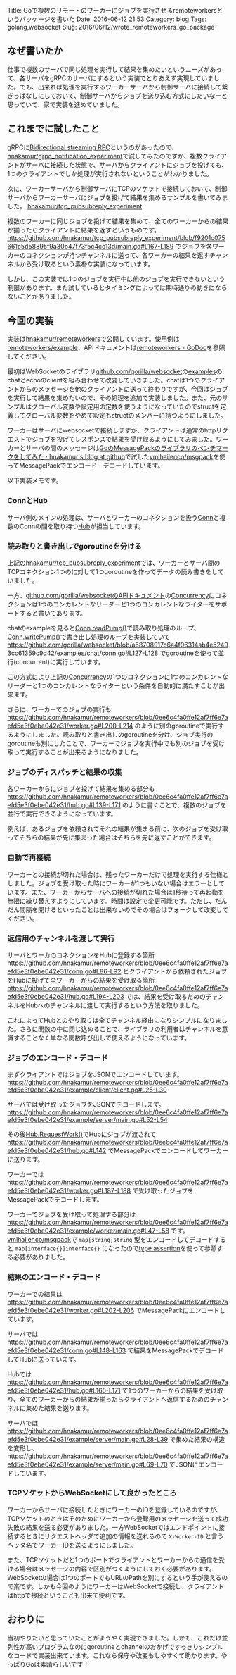 Title: Goで複数のリモートのワーカーにジョブを実行させるremoteworkersというパッケージを書いた
Date: 2016-06-12 21:53
Category: blog
Tags: golang,websocket
Slug: 2016/06/12/wrote_remoteworkers_go_package

## なぜ書いたか
仕事で複数のサーバで同じ処理を実行して結果を集めたいというニーズがあって、各サーバをgRPCのサーバにするという実装でとりあえず実現していました。でも、出来れば処理を実行するワーカーサーバから制御サーバに接続して繋ぎっぱなしにしておいて、制御サーバからジョブを送り込む方式にしたいなーと思っていて、家で実装を進めていました。

## これまでに試したこと
gRPCに[Bidirectional streaming RPC](http://www.grpc.io/docs/tutorials/basic/go.html#bidirectional-streaming-rpc)というのがあったので、[hnakamur/grpc_notification_experiment](https://github.com/hnakamur/grpc_notification_experiment)で試してみたのですが、複数クライアントがサーバに接続した状態で、サーバからクライアントにジョブを投げても、1つのクライアントでしか処理が実行されないということがわかりました。

次に、ワーカーサーバから制御サーバにTCPのソケットで接続しておいて、制御サーバからワーカーサーバにジョブを投げて結果を集めるサンプルを書いてみました。
[hnakamur/tcp_pubsubreply_experiment](https://github.com/hnakamur/tcp_pubsubreply_experiment)

複数のワーカーに同じジョブを投げて結果を集めて、全てのワーカーからの結果が揃ったらクライアントに結果を返すというものです。 https://github.com/hnakamur/tcp_pubsubreply_experiment/blob/f9201c075661c5d58895f9a30b47f73f5c4cc13d/main.go#L167-L189 でジョブを各ワーカーのコネクションが持つチャンネルに送って、各ワーカーの結果を返すチャンネルから受け取るという素朴な実装になっています。

しかし、この実装では1つのジョブを実行中は他のジョブを実行できないという制限があります。また試しているとタイミングによっては期待通りの動きにならないことがありました。

## 今回の実装
実装は[hnakamur/remoteworkers](https://github.com/hnakamur/remoteworkers)で公開しています。使用例は[remoteworkers/example](https://github.com/hnakamur/remoteworkers/tree/0ee6c4fa0ffe12af7ff6e7aefd5e3f0ebe042e31/example)、APIドキュメントは[remoteworkers - GoDoc](https://godoc.org/github.com/hnakamur/remoteworkers)を参照してください。

最初はWebSocketのライブラリ[github.com/gorilla/websocket](https://github.com/gorilla/websocket)の[examples](https://github.com/gorilla/websocket/tree/a68708917c6a4f06314ab4e52493cc61359c9d42/examples)のchatとechoのclientを組み合わせて改変していきました。chatは1つのクライアントからのメッセージを他のクライアントに送って終わりですが、今回はジョブを実行して結果を集めたいので、その処理を追加で実装しました。また、元のサンプルはグローバル変数や設定用の定数を使うようになっていたのでstructを定義してグローバル変数をやめて設定もstructのメンバーに持つようにしました。

ワーカーはサーバにwebsocketで接続しますが、クライアントは通常のhttpリクエストでジョブを投げてレスポンスで結果を受け取るようにしてみました。ワーカーとサーバの間のメッセージは[GoのMessagePackのライブラリのベンチマークをしてみた · hnakamur's blog at github](/blog/2016/06/04/benchmark_go_msgpack_libraries/)で試した[vmihailenco/msgpack](https://github.com/vmihailenco/msgpack)を使ってMessagePackでエンコード・デコードしています。

以下実装メモです。

### ConnとHub
サーバ側のメインの処理は、サーバとワーカーのコネクションを扱う[Conn](https://github.com/hnakamur/remoteworkers/blob/0ee6c4fa0ffe12af7ff6e7aefd5e3f0ebe042e31/conn.go)と複数のConnの間を取り持つ[Hub](https://github.com/hnakamur/remoteworkers/blob/0ee6c4fa0ffe12af7ff6e7aefd5e3f0ebe042e31/hub.go)が担当しています。

### 読み取りと書き出しでgoroutineを分ける
上記の[hnakamur/tcp_pubsubreply_experiment](https://github.com/hnakamur/tcp_pubsubreply_experiment)では、ワーカーとサーバ間のTCPコネクション1つのに対して1つgoroutineを作ってデータの読み書きをしていました。

一方、[github.com/gorilla/websocketのAPIドキュメント](https://godoc.org/github.com/gorilla/websocket)の[Concurrency](https://godoc.org/github.com/gorilla/websocket#hdr-Concurrency)にコネクションは1つのコンカレントなリーダーと1つのコンカレントなライターをサポートすると書いてあります。

chatのexampleを見ると[Conn.readPump()](https://github.com/gorilla/websocket/blob/a68708917c6a4f06314ab4e52493cc61359c9d42/examples/chat/conn.go#L50-L69)で読み取り処理のループ、[Conn.writePump()](https://github.com/gorilla/websocket/blob/a68708917c6a4f06314ab4e52493cc61359c9d42/examples/chat/conn.go#L78-L116)で書き出し処理のループを実装していて https://github.com/gorilla/websocket/blob/a68708917c6a4f06314ab4e52493cc61359c9d42/examples/chat/conn.go#L127-L128 でgoroutineを使って並行(concurrent)に実行しています。

この方式により上記の[Concurrency](https://godoc.org/github.com/gorilla/websocket#hdr-Concurrency)の1つのコネクションに1つのコンカレントなリーダーと1つのコンカレントなライターという条件を自動的に満たすことが出来ます。

さらに、ワーカーでのジョブの実行も https://github.com/hnakamur/remoteworkers/blob/0ee6c4fa0ffe12af7ff6e7aefd5e3f0ebe042e31/worker.go#L200-L214 のように別のgoroutineで実行するようにしました。読み取りと書き出しのgoroutineを分け、ジョブ実行のgoroutineも別にしたことで、ワーカーでジョブを実行中でも別のジョブを受け取って実行することが出来るようになりました。

### ジョブのディスパッチと結果の収集
各ワーカーからにジョブを投げて結果を集める部分も https://github.com/hnakamur/remoteworkers/blob/0ee6c4fa0ffe12af7ff6e7aefd5e3f0ebe042e31/hub.go#L139-L171 のように書くことで、複数のジョブを並行で実行できるようになっています。

例えば、あるジョブを依頼されてそれの結果が集まる前に、次のジョブを受け取ってそちらの結果が先に集まった場合はそちらを先に返すことができます。

### 自動で再接続
ワーカーとの接続が切れた場合は、残ったワーカーだけで処理を実行する仕様としました。ジョブを受け取った時にワーカーが1つもいない場合はエラーとしています。また、ワーカーからサーバへの接続が切れた場合は1秒待って再起動を無限に繰り替えすようにしています。時間は設定で変更可能です。ただし、だんだん間隔を開けるといったことは出来ないのでその場合はフォークして改変してください。

### 返信用のチャンネルを渡して実行
サーバとワーカのコネクションをHubに登録する箇所 https://github.com/hnakamur/remoteworkers/blob/0ee6c4fa0ffe12af7ff6e7aefd5e3f0ebe042e31/conn.go#L86-L92 とクライアントから依頼されたジョブをHubに投げて全ワーカーからの結果を受け取る箇所 https://github.com/hnakamur/remoteworkers/blob/0ee6c4fa0ffe12af7ff6e7aefd5e3f0ebe042e31/hub.go#L194-L203 では、結果を受け取るためのチャンネルをHubへのチャンネルに渡して実行するという方法を取りました。

これによってHubとのやり取りは全てチャンネル経由になりシンプルになりました。さらに関数の中に閉じ込めることで、ライブラリの利用者はチャンネルを意識することなく単なる関数呼び出しで使えるようになっています。

### ジョブのエンコード・デコード

まずクライアントではジョブをJSONでエンコードしています。
https://github.com/hnakamur/remoteworkers/blob/0ee6c4fa0ffe12af7ff6e7aefd5e3f0ebe042e31/example/client/client.go#L25-L30

サーバでは受け取ったジョブをJSONでデコードします。
https://github.com/hnakamur/remoteworkers/blob/0ee6c4fa0ffe12af7ff6e7aefd5e3f0ebe042e31/example/server/main.go#L52-L54

その後[Hub.RequestWork()](https://github.com/hnakamur/remoteworkers/blob/0ee6c4fa0ffe12af7ff6e7aefd5e3f0ebe042e31/hub.go#L193-L205)でHubにジョブが渡されて
https://github.com/hnakamur/remoteworkers/blob/0ee6c4fa0ffe12af7ff6e7aefd5e3f0ebe042e31/hub.go#L142
でMessagePackでエンコードしてワーカーに送ります。

ワーカーでは
https://github.com/hnakamur/remoteworkers/blob/0ee6c4fa0ffe12af7ff6e7aefd5e3f0ebe042e31/worker.go#L187-L188
で受け取ったジョブをMessagePackでデコードします。

ワーカーでジョブを受け取って処理する部分は
https://github.com/hnakamur/remoteworkers/blob/0ee6c4fa0ffe12af7ff6e7aefd5e3f0ebe042e31/example/worker/main.go#L47-L58
です。[vmihailenco/msgpack](https://github.com/vmihailenco/msgpack)で `map[string]string` 型をエンコードしてデコードすると `map[interface{}]interface{}` になったので[type assertion](https://golang.org/ref/spec#Type_assertions)を使って参照する必要がありました。

### 結果のエンコード・デコード
ワーカーでの結果は
https://github.com/hnakamur/remoteworkers/blob/0ee6c4fa0ffe12af7ff6e7aefd5e3f0ebe042e31/worker.go#L202-L206
でMessagePackにエンコードしています。

サーバでは
https://github.com/hnakamur/remoteworkers/blob/0ee6c4fa0ffe12af7ff6e7aefd5e3f0ebe042e31/conn.go#L148-L163
で結果をMessagePackでデコードしてHubに送っています。

Hubでは
https://github.com/hnakamur/remoteworkers/blob/0ee6c4fa0ffe12af7ff6e7aefd5e3f0ebe042e31/hub.go#L165-L171
で1つのワーカーからの結果を受け取り、全てのワーカーからの結果が揃ったらクライアントへ返信するためのチャンネルに集めた結果を送ります。

サーバでは
https://github.com/hnakamur/remoteworkers/blob/0ee6c4fa0ffe12af7ff6e7aefd5e3f0ebe042e31/example/server/main.go#L28-L39
で集めた結果の構造を変形し、
https://github.com/hnakamur/remoteworkers/blob/0ee6c4fa0ffe12af7ff6e7aefd5e3f0ebe042e31/example/server/main.go#L69-L70
でJSONにエンコードしています。

### TCPソケットからWebSocketにして良かったところ

ワーカーからサーバに接続したときにワーカーのIDを登録しているのですが、TCPソケットのときはそのためにワーカーから登録用のメッセージを送って成功失敗の結果を送る必要がありました。一方WebSocketではエンドポイントに接続するときにリクエストヘッダで追加の情報を送れるので `X-Worker-ID` と言うヘッダ名でワーカーIDを送るようにしました。

また、TCPソケットだと1つのポートでクライアントとワーカーからの通信を受ける場合はメッセージの内容で区別がつくようにしておく必要があります。WebSocketの場合は1つのポートでもURLのPathを別にするという手が使えるので楽です。しかも今回のようにワーカーはWebSocketで接続し、クライアントはhttpで接続ということも出来て便利です。

## おわりに
当初やりたいと思っていたことがようやく実現できました。しかも、これだけ並列性が高いプログラムなのにgoroutineとchannelのおかげですっきりシンプルなコードで実装出来ています。これなら保守や改変もしやすくて助かります。やっぱりGoは素晴らしいです！
